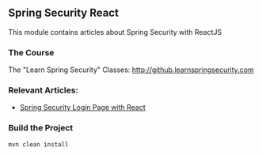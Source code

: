 ## Spring Security React 

This module contains articles about Spring Security with ReactJS

### The Course

The "Learn Spring Security" Classes: http://github.learnspringsecurity.com

### Relevant Articles: 

* [Spring Security Login Page with React](http://www.baeldung.com/spring-security-login-react)

### Build the Project

```
mvn clean install
```
